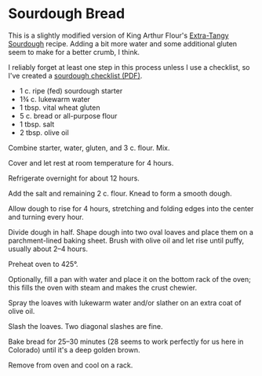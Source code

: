 # Sourdough Bread

This is a slightly modified version of King Arthur Flour's [Extra-Tangy
Sourdough][] recipe. Adding a bit more water and some additional gluten seem to
make for a better crumb, I think.

[Extra-Tangy Sourdough]: https://www.kingarthurflour.com/recipes/extra-tangy-sourdough-bread-recipe

I reliably forget at least one step in this process unless I use a checklist, so
I've created a [sourdough checklist (PDF)][].

[sourdough checklist (PDF)]: ../documents/sourdough-checklist.pdf

- 1 c. ripe (fed) sourdough starter
- 1¾ c. lukewarm water
- 1 tbsp. vital wheat gluten
- 5 c. bread or all-purpose flour
- 1 tbsp. salt
- 2 tbsp. olive oil

Combine starter, water, gluten, and 3 c. flour. Mix.

Cover and let rest at room temperature for 4 hours.

Refrigerate overnight for about 12 hours.

Add the salt and remaining 2 c. flour. Knead to form a smooth dough.

Allow dough to rise for 4 hours, stretching and folding edges into the center
and turning every hour.

Divide dough in half. Shape dough into two oval loaves and place them on a
parchment-lined baking sheet. Brush with olive oil and let rise until puffy,
usually about 2–4 hours.

Preheat oven to 425°.

Optionally, fill a pan with water and place it on the bottom rack of the oven;
this fills the oven with steam and makes the crust chewier.

Spray the loaves with lukewarm water and/or slather on an extra coat of olive
oil.

Slash the loaves. Two diagonal slashes are fine.

Bake bread for 25–30 minutes (28 seems to work perfectly for us here in
Colorado) until it's a deep golden brown.

Remove from oven and cool on a rack.
